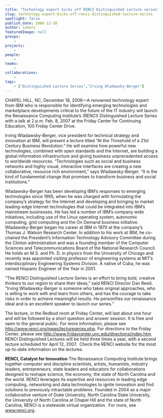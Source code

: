 ```yaml
---
title: "Technology expert kicks off RENCI Distinguished Lecture series"
slug: technology-expert-kicks-off-renci-distinguished-lecture-series
spotlight: false
publish_date: 2006-12-20
author: subers
featuredImage: null
groups:
    - 
projects:
    - 
people:
    - 
teams: 
    - 
collaborations:
    - 
tags:
    - ["Distinguished Lecture Series","Irving Wladawsky-Berger"]
---
```

CHAPEL HILL, NC, December 18, 2006—A renowned technology expert from IBM who is responsible for identifying emerging technologies and marketplace developments critical to the future of the IT industry will launch the Renaissance Computing Institute’s (RENCI) Distinguished Lecture Series with a talk at 2 p.m. Feb. 8, 2007 at the Friday Center for Continuing Education, 100 Friday Center Drive.<!--more-->

Irving Wladawsky-Berger, vice president for technical strategy and innovation at IBM, will present a lecture titled “At the Threshold of a 21st Century Business Revolution.” He will examine how powerful new technologies, combined with open standards and the Internet, are building a global information infrastructure and giving business unprecedented access to worldwide resources. “Technologies such as social and business networks and highly visual, interactive interfaces are creating a new collaborative, resource rich environment,” says Wladawsky-Berger. “It is the kind of fundamental change that promises to transform business and social institutions.”

Wladawsky-Berger has been developing IBM’s responses to emerging technologies since 1995, when he was charged with formulating the company’s strategy for the Internet and developing and bringing to market leading-edge Internet technologies that could be integrated into IBM’s mainstream businesses. He has led a number of IBM’s company wide initiatives, including use of the Linux operating system, autonomic computing, grid computing and the On Demand business initiative. Wladawsky-Berger began his career at IBM in 1970 at the company’s Thomas J. Watson Research Center. In addition to his work at IBM, he co-chaired the President’s Information Technology Advisory Committee during the Clinton administration and was a founding member of the Computer Sciences and Telecommunications Board of the National Research Council.  He holds an M.S. and Ph. D. in physics from the University of Chicago and recently was appointed visiting professor of engineering systems at MIT’s interdisciplinary Engineering Systems Division. A native of Cuba, he was named Hispanic Engineer of the Year in 2001.

“The RENCI Distinguished Lecture Series is an effort to bring bold, creative thinkers to our region to share their ideas,” said RENCI Director Dan Reed. “Irving Wladawsky-Berger is someone who takes original approaches, who is willing to work with and learn from others, and has the courage to take risks in order to achieve meaningful results. He personifies our renaissance ideal and is an excellent speaker to launch our series.”

The lecture, in the Redbud room at Friday Center, will last about one hour and will be followed by a short question and answer session. It is free and open to the general public. For more information, please see http://www.renci.org/news/lectureseries.php. For directions to the Friday Center, please see <a href="http://www.fridaycenter.unc.edu/directions/index.htm" target="_blank">http://www.fridaycenter.unc.edu/directions/index.htm</a>. RENCI Distinguished Lectures will be held three times a year, with a second lecture scheduled for April 12, 2007.  Check the RENCI website for the most up-to-date information on the lectures.

<strong>RENCI, Catalyst for Innovation</strong>
The Renaissance Computing Institute brings together computer and discipline scientists, artists, humanists, industry leaders, entrepreneurs, state leaders and educators for collaborations designed to reshape science, the economy, the state of North Carolina and the world. RENCI leverages its expertise and resources in leading edge computing, networking and data technologies to ignite innovation and find solutions to previously intractable problems. Founded in 2004 as a major collaborative venture of Duke University, North Carolina State University, the University of North Carolina at Chapel Hill and the state of North Carolina, RENCI is a statewide virtual organization.  For more, see <a href="http://www.renci.org/">www.renci.org</a>.
